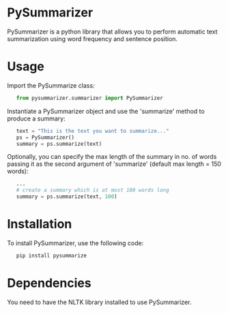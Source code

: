 # PySummarizer
PySummarizer is a python library that allows you to perform automatic text summarization using word frequency and sentence position.

# Usage
Import the PySummarize class:
```python
   from pysummarizer.summarizer import PySummarizer
```
Instantiate a PySummarizer object and use the 'summarize' method to produce a summary:  
```python
   text = "This is the text you want to summarize..."
   ps = PySummarizer() 
   summary = ps.summarize(text) 
```
Optionally, you can specify the max length of the summary in no. of words passing it as the second argument of 'summarize' (default max length = 150 words): 
```python
   ...
   # create a summary which is at most 100 words long  
   summary = ps.summarize(text, 100) 
```


# Installation
To install PySummarizer, use the following code:
```python
   pip install pysummarize
```
# Dependencies
You need to have the NLTK library installed to use PySummarizer.
